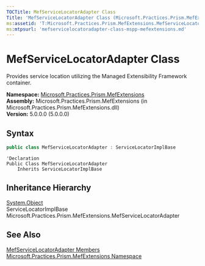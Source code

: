 ```yaml
---
TOCTitle: MefServiceLocatorAdapter Class
Title: 'MefServiceLocatorAdapter Class (Microsoft.Practices.Prism.MefExtensions)'
ms:assetid: 'T:Microsoft.Practices.Prism.MefExtensions.MefServiceLocatorAdapter'
ms:mtpsurl: 'mefservicelocatoradapter-class-mspp-mefextensions.md'
---
```


# MefServiceLocatorAdapter Class

Provides service location utilizing the Managed Extensibility Framework container.

**Namespace:** [Microsoft.Practices.Prism.MefExtensions](/patterns-practices/reference/mspp-mefextensions-namespace)  
**Assembly:** Microsoft.Practices.Prism.MefExtensions (in Microsoft.Practices.Prism.MefExtensions.dll)  
**Version:** 5.0.0.0 (5.0.0.0)

## Syntax

```C#
public class MefServiceLocatorAdapter : ServiceLocatorImplBase
```

```VB
'Declaration
Public Class MefServiceLocatorAdapter
	Inherits ServiceLocatorImplBase
```

## Inheritance Hierarchy

[System.Object](http://msdn.microsoft.com/en-us/library/e5kfa45b)  
ServiceLocatorImplBase  
Microsoft.Practices.Prism.MefExtensions.MefServiceLocatorAdapter

## See Also

[MefServiceLocatorAdapter Members](/patterns-practices/reference/mefservicelocatoradapter-members-mspp-mefextensions)  
[Microsoft.Practices.Prism.MefExtensions Namespace](/patterns-practices/reference/mspp-mefextensions-namespace)